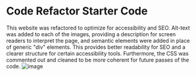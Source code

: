 # Code Refactor Starter Code
This website was refactored to optimize for accessibility and SEO. Alt-text was added to each of the images, providing a description for screen readers to interpret the page, and semantic elements were added in place of generic "div" elements. This provides better readability for SEO and a clearer structure for certain accessibility tools.
Furthermore, the CSS was commented out and cleaned to be more coherent for future passes of the code.
![image](https://user-images.githubusercontent.com/105885467/171534432-50b87814-228e-4cd4-ae66-91a6ad050b13.png)
